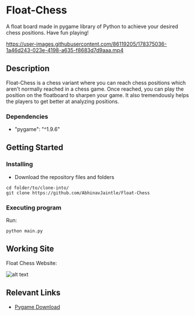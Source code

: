 # Float-Chess
A float board made in pygame library of Python to achieve your desired chess positions. Have fun playing!




https://user-images.githubusercontent.com/86119205/178375036-1a46d243-023e-4198-a635-f8683d7d9aaa.mp4

## Description
Float-Chess is a chess variant where you can reach chess positions which aren't normally reached in a chess game. Once reached, you can play the position on the floatboard to sharpen your game. It also tremendously helps the players to get better at analyzing positions.

### Dependencies

 * "pygame": "^1.9.6"

## Getting Started

### Installing

* Download the repository files and folders
```
cd folder/to/clone-into/
git clone https://github.com/AbhinavJaintle/Float-Chess
```

### Executing program

Run: 
```
python main.py
```


## Working Site

Float Chess Website: 

![alt text](https://i.ibb.co/3s1nJjW/Screenshot-2022-07-12-050548.jpg)




## Relevant Links

* [Pygame Download](https://www.pygame.org/download.shtml)
